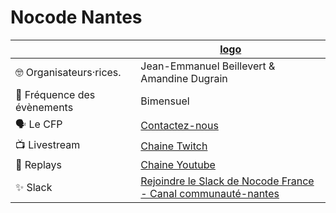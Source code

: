 # Nocode Nantes

|                                | [logo](logo.jpg)         |
| ------------------------------ | --- |
| 🤓 Organisateurs·rices.        | Jean-Emmanuel Beillevert & Amandine Dugrain    |
| 📆 Fréquence des évènements    | Bimensuel     |
| 🗣 Le CFP                      | [Contactez-nous](mailto:amandinedugrain@gmail.com)
| 📺 Livestream                  | [Chaine Twitch](https://www.twitch.tv/nocodefrance?lang=fr)  |
| 🎥 Replays                     | [Chaine Youtube](https://www.youtube.com/c/NocodeFrance)   |
| ✨ Slack                       | [Rejoindre le Slack de Nocode France - Canal communauté-nantes](https://join.slack.com/t/no-code-france/shared_invite/zt-1fsawk6dy-tEBJR_FA7ROMDqi9JNgVRg)    |
